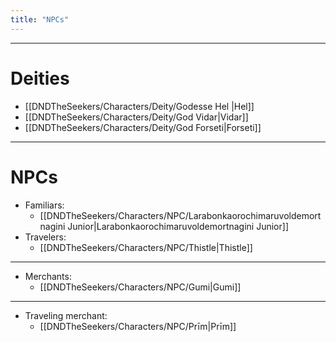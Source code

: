 ```yaml
---
title: "NPCs"
---
```

___
# Deities

- [[DNDTheSeekers/Characters/Deity/Godesse Hel |Hel]]
- [[DNDTheSeekers/Characters/Deity/God Vidar|Vidar]]
- [[DNDTheSeekers/Characters/Deity/God Forseti|Forseti]]
___
# NPCs

- Familiars:
	- [[DNDTheSeekers/Characters/NPC/Larabonkaorochimaruvoldemortnagini Junior|Larabonkaorochimaruvoldemortnagini Junior]]
- Travelers: 
	- [[DNDTheSeekers/Characters/NPC/Thistle|Thistle]]
___
- Merchants: 
	- [[DNDTheSeekers/Characters/NPC/Gumi|Gumi]]
___
- Traveling merchant: 
	- [[DNDTheSeekers/Characters/NPC/Prīm|Prīm]]
